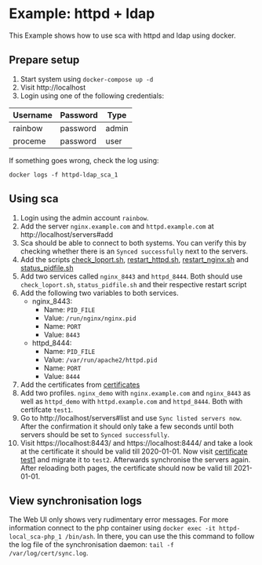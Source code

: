 # Example: httpd + ldap

This Example shows how to use sca with httpd and ldap using docker.

## Prepare setup

1. Start system using `docker-compose up -d`
1. Visit http://localhost
1. Login using one of the following credentials:

|Username|Password|Type|
|---|---|---|
|rainbow|password|admin|
|proceme|password|user|

If something goes wrong, check the log using:
```
docker logs -f httpd-ldap_sca_1
```

## Using sca

1. Login using the admin account `rainbow`.
1. Add the server `nginx.example.com` and `httpd.example.com` at http://localhost/servers#add
1. Sca should be able to connect to both systems. You can verify this by checking whether there is an `Synced successfully` next to the servers. 
1. Add the scripts [check_loport.sh](../scripts/check_loport.sh), [restart_httpd.sh](../scripts/httpd/restart_httpd.sh), [restart_nginx.sh](../scripts/nginx/restart_nginx.sh) and [status_pidfile.sh](../scripts/status_pidfile.sh)
1. Add two services called `nginx_8443` and `httpd_8444`. Both should use `check_loport.sh`, `status_pidfile.sh` and their respective restart script
1. Add the following two variables to both services.
   * nginx_8443:
      * Name: `PID_FILE`
      * Value: `/run/nginx/nginx.pid`
      * Name: `PORT`
      * Value: `8443`
   * httpd_8444:
      * Name: `PID_FILE`
      * Value: `/var/run/apache2/httpd.pid`
      * Name: `PORT`
      * Value: `8444`
1. Add the certificates from [certificates](../certificates)
1. Add two profiles. `nginx_demo` with `nginx.example.com` and `nginx_8443` as well as `httpd_demo` with `httpd.example.com` and `httpd_8444`. Both with certifcate `test1`.
1. Go to http://localhost/servers#list and use `Sync listed servers now`. After the confirmation it should only take a few seconds until both servers should be set to `Synced successfully`.
1. Visit https://localhost:8443/ and https://localhost:8444/ and take a look at the certificate it should be valid till 2020-01-01. Now visit [certificate test1](http://localhost/certificates/test1#migrate) and migrate it to `test2`. Afterwards synchronise the servers again. After reloading both pages, the certificate should now be valid till 2021-01-01.

## View synchronisation logs

The Web UI only shows very rudimentary error messages. For more information connect to the php container using `docker exec -it httpd-local_sca-php_1 /bin/ash`. In there, you can use the this command to follow the log file of the synchronisation daemon: `tail -f /var/log/cert/sync.log`.
